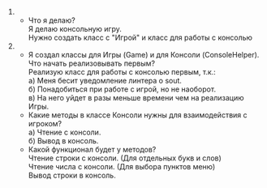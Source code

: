 
<ol>
<li><ul> <li> Что я делаю?
        <br> Я делаю консольную игру.
        <br> Нужно создать класс с "Игрой" и класс для работы с консолью
     </li>
</ul>
</li>
     
<li> <ul> <li> Я создал классы для Игры (Game) и для Консоли (ConsoleHelper). 
     <br> Что начать реализовывать первым?
     <br> Реализую класс для работы с консолью первым, т.к.:
     <br> а) Меня бесит уведомление линтера о sout.
     <br> б) Понадобиться при работе с игрой, но не наоборот.
     <br> в) На него уйдет в разы меньше времени чем на реализацию Игры.
</li>

<li> Какие методы в классе Консоли нужны для взаимодействия с игроком?
     <br> a) Чтение с консоли.
     <br> б) Вывод в консоль.
</li>

 <li> Какой функционал будет у методов?
     <br> Чтение строки с консоли. (Для отдельных букв и слов)
     <br> Чтение числа с консоли. (Для выбора пунктов меню)
     <br> Вывод строки в консоль.
</li>
</ul>
</li>


</ol>
